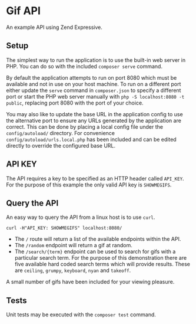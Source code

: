 # Gif API
An example API using Zend Expressive.

## Setup

The simplest way to run the application is to use the built-in web server in PHP. You can do so with the included `composer serve` command.

By default the application attempts to run on port 8080 which must be available and not in use on your host machine. To run on a different port either update the `serve` command in `composer.json` to specify a different port or start the PHP web server manually with `php -S localhost:8080 -t public`, replacing port 8080 with the port of your choice.

You may also like to update the base URL in the application config to use the alternative port to ensure any URLs generated by the application are correct. This can be done by placing a local config file under the `config/autoload/` directory. For convenience `config/autoload/urls.local.php` has been included and can be edited directly to override the configured base URL.

## API KEY

The API requires a key to be specified as an HTTP header called `API_KEY`. For the purpose of this example the only valid API key is `SHOWMEGIFS`.

## Query the API

An easy way to query the API from a linux host is to use `curl`.

`curl -H"API_KEY: SHOWMEGIFS" localhost:8080/`

- The `/` route will return a list of the available endpoints within the API.
- The `/random` endpoint will return a gif at random.
- The `/search/{term}` endpoint can be used to search for gifs with a particular search term. For the purpose of this demonstration there are five available hard coded search terms which will provide results. These are `ceiling`, `grumpy`, `keyboard`, `nyan` and `takeoff`.

A small number of gifs have been included for your viewing pleasure.

## Tests

Unit tests may be executed with the `composer test` command.
